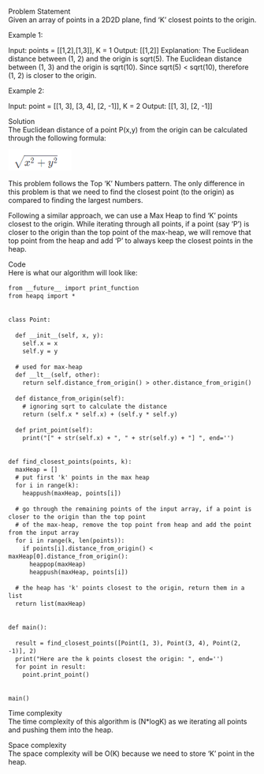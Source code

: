 Problem Statement \
Given an array of points in a 2D2D plane, find ‘K’ closest points to the origin.

Example 1:

Input: points = [[1,2],[1,3]], K = 1
Output: [[1,2]]
Explanation: The Euclidean distance between (1, 2) and the origin is sqrt(5).
The Euclidean distance between (1, 3) and the origin is sqrt(10).
Since sqrt(5) < sqrt(10), therefore (1, 2) is closer to the origin.

Example 2:

Input: point = [[1, 3], [3, 4], [2, -1]], K = 2
Output: [[1, 3], [2, -1]]

Solution \
The Euclidean distance of a point P(x,y) from the origin can be calculated through the following formula:

![alt text](pics1/1303.PNG?raw=true)

This problem follows the Top ‘K’ Numbers pattern. The only difference in this problem is that we need to find the closest point (to the origin) as compared to finding the largest numbers.

Following a similar approach, we can use a Max Heap to find ‘K’ points closest to the origin. While iterating through all points, if a point (say ‘P’) is closer to the origin than the top point of the max-heap, we will remove that top point from the heap and add ‘P’ to always keep the closest points in the heap.

Code \
Here is what our algorithm will look like:
```
from __future__ import print_function
from heapq import *


class Point:

  def __init__(self, x, y):
    self.x = x
    self.y = y

  # used for max-heap
  def __lt__(self, other):
    return self.distance_from_origin() > other.distance_from_origin()

  def distance_from_origin(self):
    # ignoring sqrt to calculate the distance
    return (self.x * self.x) + (self.y * self.y)

  def print_point(self):
    print("[" + str(self.x) + ", " + str(self.y) + "] ", end='')


def find_closest_points(points, k):
  maxHeap = []
  # put first 'k' points in the max heap
  for i in range(k):
    heappush(maxHeap, points[i])

  # go through the remaining points of the input array, if a point is closer to the origin than the top point
  # of the max-heap, remove the top point from heap and add the point from the input array
  for i in range(k, len(points)):
    if points[i].distance_from_origin() < maxHeap[0].distance_from_origin():
      heappop(maxHeap)
      heappush(maxHeap, points[i])

  # the heap has 'k' points closest to the origin, return them in a list
  return list(maxHeap)


def main():

  result = find_closest_points([Point(1, 3), Point(3, 4), Point(2, -1)], 2)
  print("Here are the k points closest the origin: ", end='')
  for point in result:
    point.print_point()


main()
```

Time complexity \
The time complexity of this algorithm is (N*logK) as we iterating all points and pushing them into the heap.

Space complexity \
The space complexity will be O(K) because we need to store ‘K’ point in the heap.